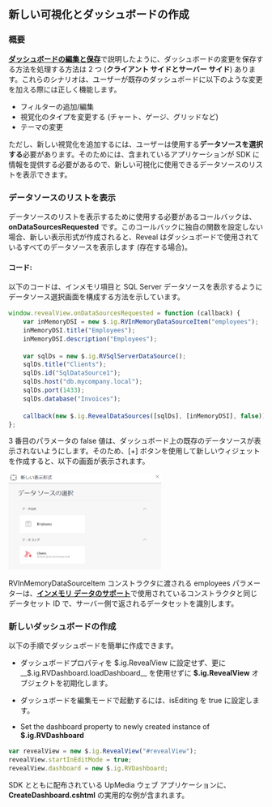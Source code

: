 ## 新しい可視化とダッシュボードの作成

### 概要

[**ダッシュボードの編集と保存**](editing-saving-dashboards.html)で説明したように、ダッシュボードの変更を保存する方法を処理する方法は 2 つ (**クライアント サイドとサーバー サイド**) あります。これらのシナリオは、ユーザーが既存のダッシュボードに以下のような変更を加える際には正しく機能します。

  - フィルターの追加/編集
  - 視覚化のタイプを変更する (チャート、ゲージ、グリッドなど)
  - テーマの変更

ただし、新しい視覚化を追加するには、ユーザーは使用する**データソースを選択する**必要があります。そのためには、含まれているアプリケーションが SDK に情報を提供する必要があるので、新しい可視化に使用できるデータソースのリストを表示できます。

### データソースのリストを表示

データソースのリストを表示するために使用する必要があるコールバックは、__onDataSourcesRequested__ です。このコールバックに独自の関数を設定しない場合、新しい表示形式が作成されると、Reveal はダッシュボードで使用されているすべてのデータソースを表示します (存在する場合)。

#### コード:

以下のコードは、インメモリ項目と SQL Server データソースを表示するようにデータソース選択画面を構成する方法を示しています。

``` js
window.revealView.onDataSourcesRequested = function (callback) {
    var inMemoryDSI = new $.ig.RVInMemoryDataSourceItem("employees");
    inMemoryDSI.title("Employees");
    inMemoryDSI.description("Employees");

    var sqlDs = new $.ig.RVSqlServerDataSource();
    sqlDs.title("Clients");
    sqlDs.id("SqlDataSource1");
    sqlDs.host("db.mycompany.local");
    sqlDs.port(1433);
    sqlDs.database("Invoices");

    callback(new $.ig.RevealDataSources([sqlDs], [inMemoryDSI], false));
};
```

3 番目のパラメータの false 値は、ダッシュボード上の既存のデータソースが表示されないようにします。そのため、\[+\] ボタンを使用して新しいウィジェットを作成すると、以下の画面が表示されます。

<img src="images/displayingDataSources_web.png" alt="displayingDataSources\_web" width="60%"/>

RVInMemoryDataSourceItem コンストラクタに渡される employees パラメーターは、[**インメモリ データのサポート**](~jp/developer/web-sdk/using-the-server-sdk/in-memory-data.html)で使用されているコンストラクタと同じデータセット ID で、サーバー側で返されるデータセットを識別します。

### 新しいダッシュボードの作成

以下の手順でダッシュボードを簡単に作成できます。

  - ダッシュボードプロパティを $.ig.RevealView に設定せず、更に __$.ig.RVDashboard.loadDashboard__ を使用せずに __\$.ig.RevealView__ オブジェクトを初期化します。

  - ダッシュボードを編集モードで起動するには、isEditing を true に設定します。

  - Set the dashboard property to newly created instance of __$.ig.RVDashboard__

<!-- end list -->

``` js
var revealView = new $.ig.RevealView("#revealView");
revealView.startInEditMode = true;
revealView.dashboard = new $.ig.RVDashboard;
```

SDK とともに配布されている UpMedia ウェブ アプリケーションに、**CreateDashboard.cshtml** の実用的な例が含まれます。
